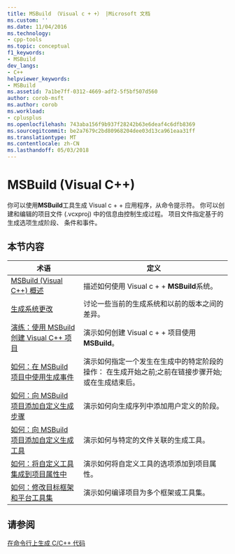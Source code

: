 ```yaml
---
title: MSBuild （Visual c + +） |Microsoft 文档
ms.custom: ''
ms.date: 11/04/2016
ms.technology:
- cpp-tools
ms.topic: conceptual
f1_keywords:
- MSBuild
dev_langs:
- C++
helpviewer_keywords:
- MSBuild
ms.assetid: 7a1be7ff-0312-4669-adf2-5f5bf507d560
author: corob-msft
ms.author: corob
ms.workload:
- cplusplus
ms.openlocfilehash: 743aba156f9b937f28242b63e6deaf4c6dfb8369
ms.sourcegitcommit: be2a7679c2bd80968204dee03d13ca961eaa31ff
ms.translationtype: MT
ms.contentlocale: zh-CN
ms.lasthandoff: 05/03/2018
---
```

# <a name="msbuild-visual-c"></a>MSBuild (Visual C++)
你可以使用**MSBuild**工具生成 Visual c + + 应用程序，从命令提示符。 你可以创建和编辑的项目文件 (.vcxproj) 中的信息由控制生成过程。 项目文件指定基于的生成选项生成阶段、 条件和事件。  
  
## <a name="in-this-section"></a>本节内容  
  
|术语|定义|  
|----------|----------------|  
|[MSBuild (Visual C++) 概述](../build/msbuild-visual-cpp-overview.md)|描述如何使用 Visual c + + **MSBuild**系统。|  
|[生成系统更改](../build/build-system-changes.md)|讨论一些当前的生成系统和以前的版本之间的差异。|  
|[演练：使用 MSBuild 创建 Visual C++ 项目](../build/walkthrough-using-msbuild-to-create-a-visual-cpp-project.md)|演示如何创建 Visual c + + 项目使用**MSBuild**。|  
|[如何：在 MSBuild 项目中使用生成事件](../build/how-to-use-build-events-in-msbuild-projects.md)|演示如何指定一个发生在生成中的特定阶段的操作： 在生成开始之前;之前在链接步骤开始;或在生成结束后。|  
|[如何：向 MSBuild 项目添加自定义生成步骤](../build/how-to-add-a-custom-build-step-to-msbuild-projects.md)|演示如何向生成序列中添加用户定义的阶段。|  
|[如何：向 MSBuild 项目添加自定义生成工具](../build/how-to-add-custom-build-tools-to-msbuild-projects.md)|演示如何与特定的文件关联的生成工具。|  
|[如何：将自定义工具集成到项目属性中](../build/how-to-integrate-custom-tools-into-the-project-properties.md)|演示如何将自定义工具的选项添加到项目属性。|  
|[如何：修改目标框架和平台工具集](../build/how-to-modify-the-target-framework-and-platform-toolset.md)|演示如何编译项目为多个框架或工具集。|  
  
## <a name="see-also"></a>请参阅  
 [在命令行上生成 C/C++ 代码](../build/building-on-the-command-line.md)